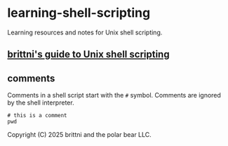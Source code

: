 # learning-shell-scripting

Learning resources and notes for Unix shell scripting.

## [brittni's guide to Unix shell scripting](https://blwatkins.github.io/learn-to-code/unix/)

## comments

Comments in a shell script start with the `#` symbol. Comments are ignored by the shell interpreter.

```shell
# this is a comment
pwd
```

Copyright (C) 2025 brittni and the polar bear LLC.
